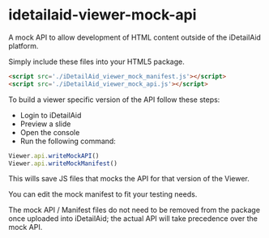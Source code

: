 # idetailaid-viewer-mock-api
A mock API to allow development of HTML content outside of the iDetailAid platform.

Simply include these files into your HTML5 package.

````html
<script src='./iDetailAid_viewer_mock_manifest.js'></script>
<script src='./iDetailAid_viewer_mock_api.js'></script>
````

To build a viewer specific version of the API follow these steps:
  * Login to iDetailAid
  * Preview a slide
  * Open the console
  * Run the following command:

````javaScript
Viewer.api.writeMockAPI()
Viewer.api.writeMockManifest()
````

 This wills save JS files that mocks the API for that version of the Viewer.
 
 You can edit the mock manifest to fit your testing needs.
 
 The mock API / Manifest files do not need to be removed from the package once uploaded into iDetailAid; the actual API will take precedence over the mock API.
 
